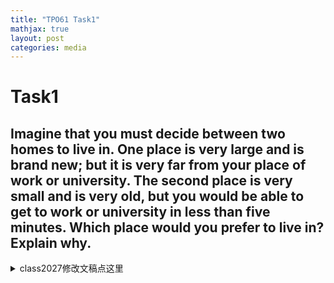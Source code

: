 ```yaml
---
title: "TPO61 Task1"
mathjax: true
layout: post
categories: media
---
```


# Task1
## Imagine that you must decide between two homes to live in. One place is very large and is brand new; but it is very far from your place of work or university. The second place is very small and is very old, but you would be able to get to work or university in less than five minutes. Which place would you prefer to live in? Explain why.



<details>
<summary>class2027修改文稿点这里</summary>

<p><strong>Gloria</strong></p>
<p>I <span style='color:red;font-weight:700;text-decoration:line-through;'>decided </span><span style='color:green;font-weight:700;'>would prefer </span>to live in the small <span style='color:red;font-weight:700;text-decoration:line-through;'>homes. First, </span><span style='color:green;font-weight:700;'>home. First of all, it’s really close to my workplace and university, which means I can save a lot of time on commuting. This extra time would allow me to focus more on my work and studies. Plus, living closer means I can enjoy more flexibility in my daily schedule. Even though </span>the small home is <span style='color:red;font-weight:700;text-decoration:line-through;'>near to my place </span><span style='color:green;font-weight:700;'>old, I believe the convenience </span>of <span style='color:red;font-weight:700;text-decoration:line-through;'>work or university. We can make more time to do my work or my learning. Second, </span><span style='color:green;font-weight:700;'>being nearby outweighs </span>the <span style='color:red;font-weight:700;text-decoration:line-through;'>near place can take more time to...</span><span style='color:green;font-weight:700;'>benefits of a larger, newer place.</span></p>
<hr>
<p><strong>KevinCai</strong></p>
<p>I prefer to live in the <span style='color:red;font-weight:700;text-decoration:line-through;'>small and </span><span style='color:green;font-weight:700;'>small, </span>old house <span style='color:red;font-weight:700;text-decoration:line-through;'>but </span><span style='color:green;font-weight:700;'>because </span>it's close to the university. <span style='color:red;font-weight:700;text-decoration:line-through;'>Here are my </span><span style='color:green;font-weight:700;'>I have </span>two <span style='color:red;font-weight:700;text-decoration:line-through;'>reasons. </span><span style='color:green;font-weight:700;'>main reasons for this choice. </span>First, <span style='color:red;font-weight:700;text-decoration:line-through;'>the </span><span style='color:green;font-weight:700;'>living </span>closer <span style='color:red;font-weight:700;text-decoration:line-through;'>distance </span><span style='color:green;font-weight:700;'>means I </span>can save <span style='color:green;font-weight:700;'>a lot of time commuting, which gives me </span>more <span style='color:red;font-weight:700;text-decoration:line-through;'>time for me </span><span style='color:green;font-weight:700;'>opportunities </span>to <span style='color:red;font-weight:700;text-decoration:line-through;'>do more things like </span>study or exercise. Second, <span style='color:red;font-weight:700;text-decoration:line-through;'>the </span><span style='color:green;font-weight:700;'>I believe that a </span>house is just a place to <span style='color:red;font-weight:700;text-decoration:line-through;'>live. </span><span style='color:green;font-weight:700;'>live, and </span>I <span style='color:red;font-weight:700;text-decoration:line-through;'>don't </span><span style='color:green;font-weight:700;'>don’t </span>need <span style='color:red;font-weight:700;text-decoration:line-through;'>too much. It's </span><span style='color:green;font-weight:700;'>a lot of space. The smaller size is actually </span>just <span style='color:red;font-weight:700;text-decoration:line-through;'>big enough </span><span style='color:green;font-weight:700;'>right </span>for <span style='color:red;font-weight:700;text-decoration:line-through;'>me. It's okay.</span><span style='color:green;font-weight:700;'>me, and I feel comfortable in it. Overall, it's a practical choice.</span></p>
<hr>
<p><strong>Clara</strong></p>
<p>I <span style='color:red;font-weight:700;text-decoration:line-through;'>will </span><span style='color:green;font-weight:700;'>would </span>choose the <span style='color:green;font-weight:700;'>smaller </span>place <span style='color:red;font-weight:700;text-decoration:line-through;'>is very small and there are </span><span style='color:green;font-weight:700;'>for two </span>main <span style='color:red;font-weight:700;text-decoration:line-through;'>two </span>reasons. First, it <span style='color:red;font-weight:700;text-decoration:line-through;'>can save our </span><span style='color:green;font-weight:700;'>saves </span>time. As a student, <span style='color:red;font-weight:700;text-decoration:line-through;'>the most important thing </span><span style='color:green;font-weight:700;'>studying </span>is <span style='color:red;font-weight:700;text-decoration:line-through;'>study. If I choose a place is very small but it's </span><span style='color:green;font-weight:700;'>my top priority, and living </span>close to <span style='color:red;font-weight:700;text-decoration:line-through;'>our university, we can save </span>the <span style='color:red;font-weight:700;text-decoration:line-through;'>time and we </span><span style='color:green;font-weight:700;'>university means I </span>can use <span style='color:red;font-weight:700;text-decoration:line-through;'>the </span><span style='color:green;font-weight:700;'>that extra </span>time <span style='color:red;font-weight:700;text-decoration:line-through;'>to study. </span><span style='color:green;font-weight:700;'>for my studies. </span>Second, if I <span style='color:red;font-weight:700;text-decoration:line-through;'>choose the place </span><span style='color:green;font-weight:700;'>live there </span>and <span style='color:red;font-weight:700;text-decoration:line-through;'>we </span>can <span style='color:red;font-weight:700;text-decoration:line-through;'>study harder, so </span><span style='color:green;font-weight:700;'>focus on my studies, I believe </span>I can <span style='color:red;font-weight:700;text-decoration:line-through;'>make a lot of </span><span style='color:green;font-weight:700;'>work harder and eventually earn enough </span>money to <span style='color:red;font-weight:700;text-decoration:line-through;'>change </span><span style='color:green;font-weight:700;'>afford a larger, nicer home in </span>the <span style='color:red;font-weight:700;text-decoration:line-through;'>place to very large and green.</span><span style='color:green;font-weight:700;'>future.</span></p>
<hr>
<p><strong>李思好</strong></p>
<p>I prefer to live in a <span style='color:red;font-weight:700;text-decoration:line-through;'>small and very </span><span style='color:green;font-weight:700;'>small, </span>old home. <span style='color:red;font-weight:700;text-decoration:line-through;'>Firstly, it was </span><span style='color:green;font-weight:700;'>First of all, it’s really </span>convenient for me to <span style='color:red;font-weight:700;text-decoration:line-through;'>go </span><span style='color:green;font-weight:700;'>get </span>to school. I can <span style='color:red;font-weight:700;text-decoration:line-through;'>get </span><span style='color:green;font-weight:700;'>have </span>more time to sleep and <span style='color:red;font-weight:700;text-decoration:line-through;'>study. Then I can </span><span style='color:green;font-weight:700;'>study, which helps me </span>be more creative in <span style='color:red;font-weight:700;text-decoration:line-through;'>the </span>class <span style='color:red;font-weight:700;text-decoration:line-through;'>and not be </span><span style='color:green;font-weight:700;'>instead of feeling </span>sleepy. Secondly, I <span style='color:red;font-weight:700;text-decoration:line-through;'>don't think the shelter </span><span style='color:green;font-weight:700;'>believe that having a good study environment </span>is more important than <span style='color:red;font-weight:700;text-decoration:line-through;'>my study. </span><span style='color:green;font-weight:700;'>living in a fancy place. </span>As a student, my <span style='color:red;font-weight:700;text-decoration:line-through;'>study is the first thing </span><span style='color:green;font-weight:700;'>education should be my top priority. If </span>I <span style='color:red;font-weight:700;text-decoration:line-through;'>should consider. And now I study well, I can get </span><span style='color:green;font-weight:700;'>do well in my studies, I’ll have </span>more opportunities to live in a <span style='color:red;font-weight:700;text-decoration:line-through;'>big </span><span style='color:green;font-weight:700;'>bigger </span>house in the future. <span style='color:red;font-weight:700;text-decoration:line-through;'>Therefore, </span><span style='color:green;font-weight:700;'>So, </span>I think I <span style='color:red;font-weight:700;text-decoration:line-through;'>will </span><span style='color:green;font-weight:700;'>would choose to </span>live in <span style='color:green;font-weight:700;'>a small, </span>old <span style='color:red;font-weight:700;text-decoration:line-through;'>and small </span>house.</p>
<hr>
<p><strong>Dorcas</strong></p>
<p>Firstly, <span style='color:red;font-weight:700;text-decoration:line-through;'>it can </span><span style='color:green;font-weight:700;'>living close to my work or university would </span>make it convenient for <span style='color:red;font-weight:700;text-decoration:line-through;'>you to study </span><span style='color:green;font-weight:700;'>studying </span>or <span style='color:red;font-weight:700;text-decoration:line-through;'>work. It could save more time for you. </span><span style='color:green;font-weight:700;'>working, saving me a lot of time. </span>Secondly, <span style='color:green;font-weight:700;'>even </span>though the house is small and old, <span style='color:red;font-weight:700;text-decoration:line-through;'>and you can just change </span><span style='color:green;font-weight:700;'>I could make </span>it a tidy and comfortable place to <span style='color:red;font-weight:700;text-decoration:line-through;'>live in. The </span><span style='color:green;font-weight:700;'>live. I believe that how the </span>inside <span style='color:green;font-weight:700;'>of a home </span>looks is more important than <span style='color:red;font-weight:700;text-decoration:line-through;'>outside looks. </span><span style='color:green;font-weight:700;'>its exterior. </span>It <span style='color:red;font-weight:700;text-decoration:line-through;'>all </span><span style='color:green;font-weight:700;'>really </span>depends on <span style='color:red;font-weight:700;text-decoration:line-through;'>which type </span><span style='color:green;font-weight:700;'>what kind </span>of person you <span style='color:red;font-weight:700;text-decoration:line-through;'>are, whatever the house is. </span><span style='color:green;font-weight:700;'>are. </span>Thirdly, if the house is close to <span style='color:red;font-weight:700;text-decoration:line-through;'>your </span><span style='color:green;font-weight:700;'>my </span>school or workplace, <span style='color:red;font-weight:700;text-decoration:line-through;'>you </span><span style='color:green;font-weight:700;'>I </span>could <span style='color:red;font-weight:700;text-decoration:line-through;'>able to deal some </span><span style='color:green;font-weight:700;'>handle any </span>unexpected <span style='color:red;font-weight:700;text-decoration:line-through;'>things happened </span><span style='color:green;font-weight:700;'>issues </span>at home quickly. <span style='color:red;font-weight:700;text-decoration:line-through;'>Or your </span><span style='color:green;font-weight:700;'>While a </span>large house <span style='color:red;font-weight:700;text-decoration:line-through;'>maybe looks good, but the small and closed </span><span style='color:green;font-weight:700;'>might look nice, a smaller, cozier </span>house <span style='color:red;font-weight:700;text-decoration:line-through;'>may have more </span><span style='color:green;font-weight:700;'>has many </span>advantages.</p>
<hr>
<p><strong>Bianca</strong></p>
<p>For this question, I <span style='color:red;font-weight:700;text-decoration:line-through;'>agree with living </span><span style='color:green;font-weight:700;'>would choose to live </span>in the second house. Firstly, time is <span style='color:red;font-weight:700;text-decoration:line-through;'>the most </span><span style='color:green;font-weight:700;'>very </span>valuable. <span style='color:red;font-weight:700;text-decoration:line-through;'>Live </span><span style='color:green;font-weight:700;'>Living </span>close to school can save <span style='color:red;font-weight:700;text-decoration:line-through;'>more </span><span style='color:green;font-weight:700;'>me a lot of </span>time, <span style='color:red;font-weight:700;text-decoration:line-through;'>and it can give </span><span style='color:green;font-weight:700;'>which allows </span>me <span style='color:green;font-weight:700;'>to have </span>more time <span style='color:red;font-weight:700;text-decoration:line-through;'>to do </span><span style='color:green;font-weight:700;'>for </span>after-school <span style='color:red;font-weight:700;text-decoration:line-through;'>exercise </span><span style='color:green;font-weight:700;'>exercises </span>and <span style='color:red;font-weight:700;text-decoration:line-through;'>activities. It is </span><span style='color:green;font-weight:700;'>activities that are </span>good for my physical health. Secondly, if <span style='color:red;font-weight:700;text-decoration:line-through;'>we </span><span style='color:green;font-weight:700;'>I </span>live <span style='color:red;font-weight:700;text-decoration:line-through;'>so </span>far from school, I <span style='color:red;font-weight:700;text-decoration:line-through;'>need </span><span style='color:green;font-weight:700;'>would have </span>to <span style='color:red;font-weight:700;text-decoration:line-through;'>pay some </span><span style='color:green;font-weight:700;'>spend </span>money <span style='color:red;font-weight:700;text-decoration:line-through;'>for catch </span><span style='color:green;font-weight:700;'>on transportation, like taking </span>the <span style='color:red;font-weight:700;text-decoration:line-through;'>car </span><span style='color:green;font-weight:700;'>bus </span>or subway. <span style='color:red;font-weight:700;text-decoration:line-through;'>Live </span><span style='color:green;font-weight:700;'>Living </span>in the second house <span style='color:red;font-weight:700;text-decoration:line-through;'>can </span><span style='color:green;font-weight:700;'>would </span>save me more money. <span style='color:red;font-weight:700;text-decoration:line-through;'>Thirdly, few people </span><span style='color:green;font-weight:700;'>Finally, I believe that living </span>in a large house <span style='color:red;font-weight:700;text-decoration:line-through;'>is </span><span style='color:green;font-weight:700;'>with few people can be </span>harmful <span style='color:red;font-weight:700;text-decoration:line-through;'>for </span><span style='color:green;font-weight:700;'>to </span>my mental health. <span style='color:red;font-weight:700;text-decoration:line-through;'>So </span><span style='color:green;font-weight:700;'>So, </span>I <span style='color:red;font-weight:700;text-decoration:line-through;'>agree with live </span><span style='color:green;font-weight:700;'>prefer living </span>in the second place.</p>
<hr>
<p><strong>Jarvis</strong></p>
<p>I prefer the <span style='color:green;font-weight:700;'>small, old </span>house that is <span style='color:red;font-weight:700;text-decoration:line-through;'>small old but </span>near the university <span style='color:red;font-weight:700;text-decoration:line-through;'>because first reason is </span><span style='color:green;font-weight:700;'>because, first, </span>everyone wants to <span style='color:red;font-weight:700;text-decoration:line-through;'>working effectively but </span><span style='color:green;font-weight:700;'>work effectively, and </span>for <span style='color:red;font-weight:700;text-decoration:line-through;'>the students near the </span><span style='color:green;font-weight:700;'>students, living close to </span>school is <span style='color:red;font-weight:700;text-decoration:line-through;'>the </span><span style='color:green;font-weight:700;'>a </span>good way to <span style='color:red;font-weight:700;text-decoration:line-through;'>come </span><span style='color:green;font-weight:700;'>save time. This means you can get </span>to <span style='color:red;font-weight:700;text-decoration:line-through;'>school </span><span style='color:green;font-weight:700;'>class quickly </span>and <span style='color:red;font-weight:700;text-decoration:line-through;'>save the time and second reason is </span><span style='color:green;font-weight:700;'>avoid being late. Second, </span>if <span style='color:red;font-weight:700;text-decoration:line-through;'>there is </span>something is <span style='color:red;font-weight:700;text-decoration:line-through;'>hard </span><span style='color:green;font-weight:700;'>difficult, </span>you <span style='color:red;font-weight:700;text-decoration:line-through;'>just </span>have enough time to prepare and you <span style='color:red;font-weight:700;text-decoration:line-through;'>don't be rush </span><span style='color:green;font-weight:700;'>won't feel rushed getting </span>to <span style='color:red;font-weight:700;text-decoration:line-through;'>the school that </span><span style='color:green;font-weight:700;'>school. This </span>is a good <span style='color:red;font-weight:700;text-decoration:line-through;'>condition </span><span style='color:green;font-weight:700;'>situation </span>for <span style='color:red;font-weight:700;text-decoration:line-through;'>student study.</span><span style='color:green;font-weight:700;'>studying.</span></p>
<hr>
<p><strong>Jimmy</strong></p>
<p>I think I <span style='color:red;font-weight:700;text-decoration:line-through;'>will spend more time </span><span style='color:green;font-weight:700;'>would prefer to live closer </span>to the university, <span style='color:red;font-weight:700;text-decoration:line-through;'>because </span><span style='color:green;font-weight:700;'>even if the place is small and old. Being able to get to university in less than five minutes would save me a lot of time, which </span>I <span style='color:red;font-weight:700;text-decoration:line-through;'>think spending more </span><span style='color:green;font-weight:700;'>could then use for studying and improving my life. If I lived far away in a big, new house, I would spend too much </span>time <span style='color:red;font-weight:700;text-decoration:line-through;'>to the university can </span><span style='color:green;font-weight:700;'>commuting. I believe that being closer would </span>help me <span style='color:red;font-weight:700;text-decoration:line-through;'>be </span><span style='color:green;font-weight:700;'>develop </span>better <span style='color:red;font-weight:700;text-decoration:line-through;'>for </span><span style='color:green;font-weight:700;'>habits and focus more on </span>my <span style='color:red;font-weight:700;text-decoration:line-through;'>life, and I can arrive in the university. If you have time, if you leave from university, you will lose a lot. So that would be what I want to work or to university. But if you spend a long time to your work or university, you can find you be then better for your study. You can find you have the more good habits.</span><span style='color:green;font-weight:700;'>studies.</span></p>
<hr>
<p><strong>Melody</strong></p>
<p>I prefer to live in the second place, <span style='color:red;font-weight:700;text-decoration:line-through;'>although </span><span style='color:green;font-weight:700;'>even though </span>it's <span style='color:red;font-weight:700;text-decoration:line-through;'>very </span>small and <span style='color:red;font-weight:700;text-decoration:line-through;'>old, but in my opinion </span><span style='color:green;font-weight:700;'>old. </span>I think <span style='color:red;font-weight:700;text-decoration:line-through;'>it's </span><span style='color:green;font-weight:700;'>it’s </span>better than the first <span style='color:red;font-weight:700;text-decoration:line-through;'>one. It's also </span><span style='color:green;font-weight:700;'>one because it’s </span>very <span style='color:red;font-weight:700;text-decoration:line-through;'>convenient, </span><span style='color:green;font-weight:700;'>convenient. </span>I <span style='color:red;font-weight:700;text-decoration:line-through;'>don't need </span><span style='color:green;font-weight:700;'>don’t have </span>to <span style='color:red;font-weight:700;text-decoration:line-through;'>get </span><span style='color:green;font-weight:700;'>wake </span>up really early <span style='color:red;font-weight:700;text-decoration:line-through;'>because </span><span style='color:green;font-weight:700;'>since </span>it only takes me <span style='color:red;font-weight:700;text-decoration:line-through;'>at least 5 </span><span style='color:green;font-weight:700;'>about five </span>minutes to <span style='color:red;font-weight:700;text-decoration:line-through;'>go </span><span style='color:green;font-weight:700;'>get </span>to <span style='color:red;font-weight:700;text-decoration:line-through;'>the places I want or I study in. And it can save time, I can do many things. The first one may be very large and very new, but it takes </span><span style='color:green;font-weight:700;'>my university. This saves </span>me a lot of <span style='color:red;font-weight:700;text-decoration:line-through;'>time </span><span style='color:green;font-weight:700;'>time, </span>and I <span style='color:red;font-weight:700;text-decoration:line-through;'>don't have so much </span><span style='color:green;font-weight:700;'>can use that </span>time <span style='color:red;font-weight:700;text-decoration:line-through;'>because </span><span style='color:green;font-weight:700;'>to do other things, like studying or relaxing. While the first place is large and new, the long commute would take away from my time, and </span>I <span style='color:green;font-weight:700;'>really </span>need to <span style='color:red;font-weight:700;text-decoration:line-through;'>study.</span><span style='color:green;font-weight:700;'>focus on my studies.</span></p>
<hr>
<p><strong>刘鹏</strong></p>
<p>From my perspective, I <span style='color:red;font-weight:700;text-decoration:line-through;'>will </span><span style='color:green;font-weight:700;'>would </span>choose <span style='color:red;font-weight:700;text-decoration:line-through;'>more close </span><span style='color:green;font-weight:700;'>to live closer </span>to the <span style='color:red;font-weight:700;text-decoration:line-through;'>university, </span><span style='color:green;font-weight:700;'>university </span>because I can <span style='color:red;font-weight:700;text-decoration:line-through;'>arrive </span><span style='color:green;font-weight:700;'>get there </span>in <span style='color:red;font-weight:700;text-decoration:line-through;'>the university </span><span style='color:green;font-weight:700;'>a </span>short <span style='color:green;font-weight:700;'>amount of </span>time. <span style='color:red;font-weight:700;text-decoration:line-through;'>And if </span><span style='color:green;font-weight:700;'>If </span>you live far from the university, you <span style='color:red;font-weight:700;text-decoration:line-through;'>will lose lots </span><span style='color:green;font-weight:700;'>end up losing a lot </span>of time, <span style='color:red;font-weight:700;text-decoration:line-through;'>so that </span><span style='color:green;font-weight:700;'>which can negatively impact </span>your academic <span style='color:red;font-weight:700;text-decoration:line-through;'>performance will fall, and you will waste lots of time to arrive college. To be honest, </span><span style='color:green;font-weight:700;'>performance. For example, </span>if <span style='color:red;font-weight:700;text-decoration:line-through;'>some day </span>you don't <span style='color:red;font-weight:700;text-decoration:line-through;'>get </span><span style='color:green;font-weight:700;'>wake </span>up <span style='color:red;font-weight:700;text-decoration:line-through;'>early, </span><span style='color:green;font-weight:700;'>early one day, </span>you <span style='color:red;font-weight:700;text-decoration:line-through;'>will late, so when you arrive </span><span style='color:green;font-weight:700;'>might be late to </span>class, <span style='color:red;font-weight:700;text-decoration:line-through;'>it's very </span><span style='color:green;font-weight:700;'>and that can be really </span>embarrassing. <span style='color:red;font-weight:700;text-decoration:line-through;'>All in all, </span><span style='color:green;font-weight:700;'>Overall, </span>I <span style='color:red;font-weight:700;text-decoration:line-through;'>think you live </span><span style='color:green;font-weight:700;'>believe living </span>close <span style='color:red;font-weight:700;text-decoration:line-through;'>from </span><span style='color:green;font-weight:700;'>to </span>college is better than <span style='color:green;font-weight:700;'>living </span>far <span style='color:red;font-weight:700;text-decoration:line-through;'>from. </span><span style='color:green;font-weight:700;'>away. </span>Time is very valuable, <span style='color:red;font-weight:700;text-decoration:line-through;'>you need speed.</span><span style='color:green;font-weight:700;'>and being able to get to class quickly is important.</span></p>
<hr>
<p><strong>Rachel</strong></p>
<p>I <span style='color:red;font-weight:700;text-decoration:line-through;'>support </span><span style='color:green;font-weight:700;'>would prefer </span>to live in a <span style='color:red;font-weight:700;text-decoration:line-through;'>large and very old and </span><span style='color:green;font-weight:700;'>large, new place, even if it is </span>far <span style='color:red;font-weight:700;text-decoration:line-through;'>place to live </span><span style='color:green;font-weight:700;'>away, </span>for a couple of reasons. First, <span style='color:red;font-weight:700;text-decoration:line-through;'>I think it's </span><span style='color:green;font-weight:700;'>the </span>living <span style='color:red;font-weight:700;text-decoration:line-through;'>environment. Living </span>environment is <span style='color:red;font-weight:700;text-decoration:line-through;'>very important for </span><span style='color:green;font-weight:700;'>really important. A comfortable and spacious home helps </span>people <span style='color:red;font-weight:700;text-decoration:line-through;'>who work and studied for a long day because we need a great and comfortable environment to </span>relax after a long day of <span style='color:red;font-weight:700;text-decoration:line-through;'>tired work. And the second, </span><span style='color:green;font-weight:700;'>work or studying. Second, </span>I think safety is <span style='color:red;font-weight:700;text-decoration:line-through;'>really important because the </span><span style='color:green;font-weight:700;'>crucial. A small, old </span>place <span style='color:red;font-weight:700;text-decoration:line-through;'>where it's very small </span><span style='color:green;font-weight:700;'>might have safety issues </span>and <span style='color:red;font-weight:700;text-decoration:line-through;'>very old will </span><span style='color:green;font-weight:700;'>could </span>be <span style='color:red;font-weight:700;text-decoration:line-through;'>dangerous around. So </span><span style='color:green;font-weight:700;'>dangerous. So, </span>for <span style='color:red;font-weight:700;text-decoration:line-through;'>this reason, </span><span style='color:green;font-weight:700;'>these reasons, </span>I <span style='color:red;font-weight:700;text-decoration:line-through;'>think I will </span><span style='color:green;font-weight:700;'>would </span>choose the <span style='color:red;font-weight:700;text-decoration:line-through;'>large and far from place to live.</span><span style='color:green;font-weight:700;'>large, faraway home.</span></p>
<hr>
<p><strong>Emily</strong></p>
<p>I <span style='color:red;font-weight:700;text-decoration:line-through;'>will </span><span style='color:green;font-weight:700;'>would </span>choose the <span style='color:red;font-weight:700;text-decoration:line-through;'>place is very </span>large <span style='color:red;font-weight:700;text-decoration:line-through;'>and it's boring because just for me </span><span style='color:green;font-weight:700;'>place, even though it might be a bit boring. </span>I think <span style='color:green;font-weight:700;'>having </span>a good <span style='color:green;font-weight:700;'>amount of space is important for me. A good night's </span>sleep is <span style='color:red;font-weight:700;text-decoration:line-through;'>best for anything. If </span><span style='color:green;font-weight:700;'>essential, and if </span>I can sleep well, I <span style='color:red;font-weight:700;text-decoration:line-through;'>think </span><span style='color:green;font-weight:700;'>will feel more focused during my classes. Even though the house is big and somewhat dull, </span>I <span style='color:red;font-weight:700;text-decoration:line-through;'>will for sleep in </span><span style='color:green;font-weight:700;'>would have </span>the <span style='color:red;font-weight:700;text-decoration:line-through;'>class. It's best for my studies. Although it's too large, but it's so boring and I can get </span><span style='color:green;font-weight:700;'>time to wake </span>up earlier and <span style='color:red;font-weight:700;text-decoration:line-through;'>I can use the time to practice the studies </span><span style='color:green;font-weight:700;'>review what </span>I learned <span style='color:red;font-weight:700;text-decoration:line-through;'>yesterday in that time.</span><span style='color:green;font-weight:700;'>the day before. This would really help with my studies.</span></p>
<hr>
<p><strong>Selina</strong></p>
<p><span style='color:red;font-weight:700;text-decoration:line-through;'>In my opinion, </span>I <span style='color:red;font-weight:700;text-decoration:line-through;'>will choose </span><span style='color:green;font-weight:700;'>prefer </span>the second place to live in, <span style='color:red;font-weight:700;text-decoration:line-through;'>although it's very </span><span style='color:green;font-weight:700;'>even though it’s </span>small and <span style='color:red;font-weight:700;text-decoration:line-through;'>it's very </span>old. <span style='color:red;font-weight:700;text-decoration:line-through;'>But I think because I'm just </span><span style='color:green;font-weight:700;'>As </span>a student, <span style='color:red;font-weight:700;text-decoration:line-through;'>and if </span>I <span style='color:red;font-weight:700;text-decoration:line-through;'>grew up, I'm 18, 19 or just 20. I think work is the most important thing in our life. So at the age of a teenager or just a young adult, I think to live in a place </span><span style='color:green;font-weight:700;'>find </span>that <span style='color:red;font-weight:700;text-decoration:line-through;'>is near </span><span style='color:green;font-weight:700;'>being close </span>to my <span style='color:red;font-weight:700;text-decoration:line-through;'>workplace </span><span style='color:green;font-weight:700;'>university </span>is <span style='color:red;font-weight:700;text-decoration:line-through;'>very convenient. Second, I think if </span><span style='color:green;font-weight:700;'>really important. At 18 or 19, having a short commute means </span>I can <span style='color:red;font-weight:700;text-decoration:line-through;'>get </span><span style='color:green;font-weight:700;'>spend more time studying or relaxing, which is crucial for my lifestyle. Plus, once I start working and hopefully earn </span>a <span style='color:red;font-weight:700;text-decoration:line-through;'>lot of money in my working time, then </span><span style='color:green;font-weight:700;'>good salary, </span>I can <span style='color:red;font-weight:700;text-decoration:line-through;'>change to </span><span style='color:green;font-weight:700;'>always </span>move to a bigger house <span style='color:red;font-weight:700;text-decoration:line-through;'>and enjoy my life.</span><span style='color:green;font-weight:700;'>later on. For now, convenience matters most to me.</span></p>
<hr>
<p><strong>Hanbo</strong></p>
<p><span style='color:red;font-weight:700;text-decoration:line-through;'>The young people can choose many programs, can join 1, 2, 3, or more multiple jobs. They can earn extra shares or rewards. </span>If I <span style='color:red;font-weight:700;text-decoration:line-through;'>can buy </span><span style='color:green;font-weight:700;'>had to choose between two homes, I would prefer the smaller, older place. Even though it's not as big or new, it's really close to my university, which means I could get there in less than five minutes. I think that would save me </span>a <span style='color:red;font-weight:700;text-decoration:line-through;'>big house, work at a university, that's the 5th place.</span><span style='color:green;font-weight:700;'>lot of time and stress, and I could enjoy more free time instead of spending it commuting.</span></p>
<hr>
<p><strong>Stanley</strong></p>
<p>I <span style='color:red;font-weight:700;text-decoration:line-through;'>decided to live in </span><span style='color:green;font-weight:700;'>would choose the </span>second <span style='color:red;font-weight:700;text-decoration:line-through;'>place </span><span style='color:green;font-weight:700;'>place, </span>even <span style='color:green;font-weight:700;'>though </span>it's small and <span style='color:red;font-weight:700;text-decoration:line-through;'>very old but it can save less than 5 minutes walk. </span><span style='color:green;font-weight:700;'>old, because it’s only a five-minute walk to work or university. </span>I can <span style='color:red;font-weight:700;text-decoration:line-through;'>spend these 5 minutes </span><span style='color:green;font-weight:700;'>use that time </span>to study or do other things I <span style='color:red;font-weight:700;text-decoration:line-through;'>want to do. It </span><span style='color:green;font-weight:700;'>enjoy. By living closer, I </span>can improve myself <span style='color:red;font-weight:700;text-decoration:line-through;'>but even </span><span style='color:green;font-weight:700;'>and make better use of my time. If </span>I <span style='color:green;font-weight:700;'>lived in the larger place, I would </span>spend <span style='color:red;font-weight:700;text-decoration:line-through;'>them on the way </span><span style='color:green;font-weight:700;'>too much time commuting, and </span>I <span style='color:red;font-weight:700;text-decoration:line-through;'>can't </span><span style='color:green;font-weight:700;'>wouldn’t </span>have <span style='color:red;font-weight:700;text-decoration:line-through;'>any improve so I want to choose second place</span><span style='color:green;font-weight:700;'>that extra time for personal growth.</span></p>
<hr>
<p><strong>Bill</strong></p>
<p>I <span style='color:green;font-weight:700;'>would </span>prefer to live in <span style='color:red;font-weight:700;text-decoration:line-through;'>a large number of houses. For example, if you </span><span style='color:green;font-weight:700;'>the large, brand new house, even though it's far from </span>work <span style='color:red;font-weight:700;text-decoration:line-through;'>hard and you want to relax, you know how to do interesting things. If you live in a very small house, you can do some things you want. But if you live in a large number of houses, you can play in </span><span style='color:green;font-weight:700;'>or university. I think having more space is important because </span>it <span style='color:red;font-weight:700;text-decoration:line-through;'>and you can do some things in your free time </span><span style='color:green;font-weight:700;'>allows me </span>to relax <span style='color:red;font-weight:700;text-decoration:line-through;'>ourselves. Then, although it's very fun, but we can get up early to solve these problems.</span><span style='color:green;font-weight:700;'>and enjoy my free time. In a small, old house, there might not be enough room for my hobbies or for inviting friends over. Although the commute would be longer, I believe the comfort and space of the larger house would make it worth it.</span></p>
<hr>
<p><strong>Nina</strong></p>
<p>In my opinion, I prefer the second <span style='color:red;font-weight:700;text-decoration:line-through;'>place, it's </span><span style='color:green;font-weight:700;'>place. It's </span>very small and <span style='color:red;font-weight:700;text-decoration:line-through;'>it's </span>old, but I can <span style='color:red;font-weight:700;text-decoration:line-through;'>go </span><span style='color:green;font-weight:700;'>get </span>to <span style='color:red;font-weight:700;text-decoration:line-through;'>able to get a </span>work or university in less than five <span style='color:red;font-weight:700;text-decoration:line-through;'>minutes, because first, live </span><span style='color:green;font-weight:700;'>minutes. First, living </span>nearby <span style='color:red;font-weight:700;text-decoration:line-through;'>the workplace or the university, it </span>means <span style='color:red;font-weight:700;text-decoration:line-through;'>that </span>I can save <span style='color:red;font-weight:700;text-decoration:line-through;'>the </span>time, <span style='color:green;font-weight:700;'>which makes </span>it <span style='color:red;font-weight:700;text-decoration:line-through;'>means it can be </span>more convenient. <span style='color:red;font-weight:700;text-decoration:line-through;'>In that case, </span><span style='color:green;font-weight:700;'>This way, </span>I <span style='color:red;font-weight:700;text-decoration:line-through;'>can </span>have more time for <span style='color:green;font-weight:700;'>my </span>studies, <span style='color:red;font-weight:700;text-decoration:line-through;'>it </span><span style='color:green;font-weight:700;'>which </span>helps me <span style='color:red;font-weight:700;text-decoration:line-through;'>have a </span><span style='color:green;font-weight:700;'>achieve </span>good <span style='color:red;font-weight:700;text-decoration:line-through;'>score, it's beneficial </span><span style='color:green;font-weight:700;'>grades and prepares me </span>for <span style='color:red;font-weight:700;text-decoration:line-through;'>the </span><span style='color:green;font-weight:700;'>my </span>future <span style='color:red;font-weight:700;text-decoration:line-through;'>work, and second, it can help </span><span style='color:green;font-weight:700;'>career. Second, being close to work gives </span>me <span style='color:red;font-weight:700;text-decoration:line-through;'>have </span>more time to <span style='color:red;font-weight:700;text-decoration:line-through;'>release </span><span style='color:green;font-weight:700;'>relax and manage </span>my <span style='color:red;font-weight:700;text-decoration:line-through;'>pressures, </span><span style='color:green;font-weight:700;'>stress. </span>I can cultivate my <span style='color:red;font-weight:700;text-decoration:line-through;'>habits, </span><span style='color:green;font-weight:700;'>hobbies, </span>like reading, singing, or reviewing what <span style='color:red;font-weight:700;text-decoration:line-through;'>I </span><span style='color:green;font-weight:700;'>I've </span>studied.</p>
<hr>
<p><strong>Tracy</strong></p>
<p>I think <span style='color:green;font-weight:700;'>I would prefer </span>the <span style='color:green;font-weight:700;'>smaller, older </span>place <span style='color:red;font-weight:700;text-decoration:line-through;'>is very small and </span><span style='color:green;font-weight:700;'>because </span>it's <span style='color:red;font-weight:700;text-decoration:line-through;'>very old, but it's able to get </span><span style='color:green;font-weight:700;'>really close </span>to work or <span style='color:red;font-weight:700;text-decoration:line-through;'>university in less than five minutes is what I like. Because first, </span><span style='color:green;font-weight:700;'>university, and that's important to me. </span>I have <span style='color:red;font-weight:700;text-decoration:line-through;'>some reasons. </span><span style='color:green;font-weight:700;'>a few reasons for this choice. </span>First, <span style='color:green;font-weight:700;'>living there means </span>I can decorate my <span style='color:red;font-weight:700;text-decoration:line-through;'>room. </span><span style='color:green;font-weight:700;'>room however </span>I <span style='color:red;font-weight:700;text-decoration:line-through;'>can decorate </span><span style='color:green;font-weight:700;'>want, making </span>it <span style='color:red;font-weight:700;text-decoration:line-through;'>to look beautiful. </span><span style='color:green;font-weight:700;'>feel beautiful and personal. </span>Second, I can <span style='color:red;font-weight:700;text-decoration:line-through;'>get up late, so I have </span><span style='color:green;font-weight:700;'>sleep in a bit longer, which gives me </span>more energy to <span style='color:red;font-weight:700;text-decoration:line-through;'>do </span><span style='color:green;font-weight:700;'>tackle </span>my <span style='color:red;font-weight:700;text-decoration:line-through;'>task </span><span style='color:green;font-weight:700;'>tasks </span>and <span style='color:red;font-weight:700;text-decoration:line-through;'>my work. Last, </span><span style='color:green;font-weight:700;'>work throughout the day. Lastly, </span>I can save <span style='color:green;font-weight:700;'>money since I won't need to spend much on transportation. Overall, I believe the benefits of living close to </span>my <span style='color:red;font-weight:700;text-decoration:line-through;'>money. I do not choose some transportation that will take me </span><span style='color:green;font-weight:700;'>responsibilities outweigh the downsides of </span>a <span style='color:red;font-weight:700;text-decoration:line-through;'>lot of money. I just, I can buy a...</span><span style='color:green;font-weight:700;'>smaller, older home.</span></p>
<hr>
<p><strong>YukiYu</strong></p>
<p>I <span style='color:red;font-weight:700;text-decoration:line-through;'>will </span><span style='color:green;font-weight:700;'>would </span>prefer to live in a <span style='color:red;font-weight:700;text-decoration:line-through;'>place very large and it's </span><span style='color:green;font-weight:700;'>large, </span>brand <span style='color:red;font-weight:700;text-decoration:line-through;'>new. </span><span style='color:green;font-weight:700;'>new place. </span>First, it <span style='color:red;font-weight:700;text-decoration:line-through;'>will </span><span style='color:green;font-weight:700;'>would </span>provide a <span style='color:red;font-weight:700;text-decoration:line-through;'>better </span><span style='color:green;font-weight:700;'>more comfortable </span>living <span style='color:red;font-weight:700;text-decoration:line-through;'>feeling </span><span style='color:green;font-weight:700;'>environment </span>for me. <span style='color:red;font-weight:700;text-decoration:line-through;'>Second, after the whole </span><span style='color:green;font-weight:700;'>After a long and busy </span>day <span style='color:red;font-weight:700;text-decoration:line-through;'>of busy and tired working </span><span style='color:green;font-weight:700;'>at work </span>or <span style='color:red;font-weight:700;text-decoration:line-through;'>starting life, </span><span style='color:green;font-weight:700;'>school, </span>I <span style='color:red;font-weight:700;text-decoration:line-through;'>will feeling </span><span style='color:green;font-weight:700;'>would feel </span>relaxed in that <span style='color:red;font-weight:700;text-decoration:line-through;'>better environment. But if I face to </span><span style='color:green;font-weight:700;'>kind of space. On </span>the <span style='color:red;font-weight:700;text-decoration:line-through;'>environment of small and bad place, it will </span><span style='color:green;font-weight:700;'>other hand, living in a small, old place might </span>make me <span style='color:red;font-weight:700;text-decoration:line-through;'>in a low emotion. </span><span style='color:green;font-weight:700;'>feel down. </span>Lastly, <span style='color:red;font-weight:700;text-decoration:line-through;'>although </span><span style='color:green;font-weight:700;'>even though </span>the <span style='color:green;font-weight:700;'>large, new </span>place is <span style='color:red;font-weight:700;text-decoration:line-through;'>very large and it's brand new, it's </span>farther <span style='color:red;font-weight:700;text-decoration:line-through;'>than the close one. But the five minutes, </span><span style='color:green;font-weight:700;'>away, </span>I think <span style='color:red;font-weight:700;text-decoration:line-through;'>it's not </span><span style='color:green;font-weight:700;'>five minutes isn't that much of </span>a <span style='color:red;font-weight:700;text-decoration:line-through;'>big time between them. So </span><span style='color:green;font-weight:700;'>difference. So, </span>I prefer the <span style='color:green;font-weight:700;'>larger, </span>better <span style='color:red;font-weight:700;text-decoration:line-through;'>one.</span><span style='color:green;font-weight:700;'>environment.</span></p>
<hr>
<p><strong>Sky</strong></p>
<p>I prefer to live in the first place because after a long <span style='color:red;font-weight:700;text-decoration:line-through;'>working </span><span style='color:green;font-weight:700;'>day at work </span>or <span style='color:red;font-weight:700;text-decoration:line-through;'>study, to have </span><span style='color:green;font-weight:700;'>school, having </span>a clean and new <span style='color:red;font-weight:700;text-decoration:line-through;'>place, it can make </span><span style='color:green;font-weight:700;'>home helps </span>me <span style='color:red;font-weight:700;text-decoration:line-through;'>relax and because clean and new things can make me relax quickly. It's </span><span style='color:green;font-weight:700;'>relax. Even though it's </span>far from <span style='color:green;font-weight:700;'>school, </span>the <span style='color:red;font-weight:700;text-decoration:line-through;'>school, but I'm fast </span><span style='color:green;font-weight:700;'>comfort of a fresh space makes it easier for me </span>to <span style='color:red;font-weight:700;text-decoration:line-through;'>relax, can make me sleep </span><span style='color:green;font-weight:700;'>unwind and get </span>a <span style='color:red;font-weight:700;text-decoration:line-through;'>long time, so it's better </span><span style='color:green;font-weight:700;'>good night's sleep. I think that’s more important </span>than <span style='color:red;font-weight:700;text-decoration:line-through;'>the second </span><span style='color:green;font-weight:700;'>living in a small, old </span>place.</p>
<hr>
<p><strong>Harry</strong></p>
<p>For me, in this age, I think time is limited, and I should cherish it. When <span style='color:red;font-weight:700;text-decoration:line-through;'>I'm </span><span style='color:green;font-weight:700;'>I live </span>in <span style='color:red;font-weight:700;text-decoration:line-through;'>one place, </span><span style='color:green;font-weight:700;'>a large home, </span>I <span style='color:red;font-weight:700;text-decoration:line-through;'>must </span><span style='color:green;font-weight:700;'>have to </span>spend more time <span style='color:green;font-weight:700;'>commuting </span>to <span style='color:red;font-weight:700;text-decoration:line-through;'>go to school, but when I'm in </span><span style='color:green;font-weight:700;'>school. However, if I choose </span>a small home, I can use <span style='color:red;font-weight:700;text-decoration:line-through;'>this </span><span style='color:green;font-weight:700;'>that </span>time to learn more. I <span style='color:red;font-weight:700;text-decoration:line-through;'>don't care </span><span style='color:green;font-weight:700;'>don’t mind </span>the condition of my <span style='color:red;font-weight:700;text-decoration:line-through;'>home, although it's </span><span style='color:green;font-weight:700;'>home; even if it’s </span>old, <span style='color:red;font-weight:700;text-decoration:line-through;'>but </span>I can make it <span style='color:red;font-weight:700;text-decoration:line-through;'>so comfortable. For me, it's enough. Second, when you </span><span style='color:green;font-weight:700;'>comfortable enough for myself. That’s really all I need. Also, if I </span>forget something <span style='color:red;font-weight:700;text-decoration:line-through;'>in your </span><span style='color:green;font-weight:700;'>at </span>home, <span style='color:red;font-weight:700;text-decoration:line-through;'>it doesn't </span><span style='color:green;font-weight:700;'>it’s not </span>a big <span style='color:red;font-weight:700;text-decoration:line-through;'>matter. So it's one of </span><span style='color:green;font-weight:700;'>deal. That’s another good reason to choose </span>the <span style='color:red;font-weight:700;text-decoration:line-through;'>good reasons. </span><span style='color:green;font-weight:700;'>smaller place. </span>Lastly, if <span style='color:red;font-weight:700;text-decoration:line-through;'>you </span><span style='color:green;font-weight:700;'>I </span>live alone, <span style='color:red;font-weight:700;text-decoration:line-through;'>it's easy for you </span><span style='color:green;font-weight:700;'>it’s easier </span>to <span style='color:green;font-weight:700;'>keep everything </span>clean <span style='color:red;font-weight:700;text-decoration:line-through;'>perfectly </span>by <span style='color:red;font-weight:700;text-decoration:line-through;'>yourself, but in the big </span><span style='color:green;font-weight:700;'>myself. In a bigger </span>home, <span style='color:red;font-weight:700;text-decoration:line-through;'>you will </span><span style='color:green;font-weight:700;'>I would </span>spend <span style='color:red;font-weight:700;text-decoration:line-through;'>much </span><span style='color:green;font-weight:700;'>a lot more </span>time <span style='color:red;font-weight:700;text-decoration:line-through;'>keeping </span><span style='color:green;font-weight:700;'>trying to keep it </span>tidy.</p>
<hr>
<p><strong>Cordelia</strong></p>
<p>I prefer to live in <span style='color:green;font-weight:700;'>the </span>second place. First, if we live far away from <span style='color:red;font-weight:700;text-decoration:line-through;'>your place of </span>work or university, we <span style='color:green;font-weight:700;'>would </span>have <span style='color:red;font-weight:700;text-decoration:line-through;'>use our </span><span style='color:green;font-weight:700;'>to spend </span>money <span style='color:red;font-weight:700;text-decoration:line-through;'>to take </span><span style='color:green;font-weight:700;'>on </span>the subway or <span style='color:red;font-weight:700;text-decoration:line-through;'>take the bus. It's always </span><span style='color:green;font-weight:700;'>bus, which can </span>waste <span style='color:red;font-weight:700;text-decoration:line-through;'>of your </span><span style='color:green;font-weight:700;'>both </span>time and money. Second, <span style='color:green;font-weight:700;'>living closer means </span>we can <span style='color:green;font-weight:700;'>get better sleep since we wouldn't </span>have <span style='color:red;font-weight:700;text-decoration:line-through;'>a good sleep because if you are </span><span style='color:green;font-weight:700;'>to travel long distances. Being </span>near the university or <span style='color:red;font-weight:700;text-decoration:line-through;'>work, you can sleep more the time. So </span><span style='color:green;font-weight:700;'>work allows us to rest more. So, </span>I <span style='color:green;font-weight:700;'>definitely </span>think I <span style='color:green;font-weight:700;'>would </span>prefer <span style='color:red;font-weight:700;text-decoration:line-through;'>to live in </span><span style='color:green;font-weight:700;'>the </span>second place.</p>
<hr>
<p><strong>Betty</strong></p>
<p>In my opinion, I <span style='color:red;font-weight:700;text-decoration:line-through;'>believe that I will </span><span style='color:green;font-weight:700;'>would </span>choose <span style='color:red;font-weight:700;text-decoration:line-through;'>a large and </span><span style='color:green;font-weight:700;'>the large, </span>brand new house. There are a couple of reasons for this. <span style='color:red;font-weight:700;text-decoration:line-through;'>First of all, </span><span style='color:green;font-weight:700;'>First, </span>I <span style='color:red;font-weight:700;text-decoration:line-through;'>didn't </span><span style='color:green;font-weight:700;'>don’t really </span>like the <span style='color:red;font-weight:700;text-decoration:line-through;'>small and </span><span style='color:green;font-weight:700;'>small, </span>old <span style='color:red;font-weight:700;text-decoration:line-through;'>house. It made </span><span style='color:green;font-weight:700;'>house because it makes </span>me feel uncomfortable and <span style='color:green;font-weight:700;'>a bit </span>scared. <span style='color:red;font-weight:700;text-decoration:line-through;'>And </span>I <span style='color:red;font-weight:700;text-decoration:line-through;'>am </span><span style='color:green;font-weight:700;'>care about the environment and prefer </span>a <span style='color:red;font-weight:700;text-decoration:line-through;'>person who is caring </span><span style='color:green;font-weight:700;'>bright, clean space. I think </span>the <span style='color:red;font-weight:700;text-decoration:line-through;'>environment. I like the light and clean place. The large and </span><span style='color:green;font-weight:700;'>large, </span>new house <span style='color:red;font-weight:700;text-decoration:line-through;'>must </span><span style='color:green;font-weight:700;'>would </span>be more comfortable <span style='color:red;font-weight:700;text-decoration:line-through;'>to </span><span style='color:green;font-weight:700;'>for </span>me. Second, I <span style='color:red;font-weight:700;text-decoration:line-through;'>think 5 millions have no margin impact for me. </span><span style='color:green;font-weight:700;'>believe that the extra time it takes to get to work or university isn’t a big deal. </span>I <span style='color:green;font-weight:700;'>would </span>just need to <span style='color:red;font-weight:700;text-decoration:line-through;'>get </span><span style='color:green;font-weight:700;'>wake </span>up <span style='color:red;font-weight:700;text-decoration:line-through;'>earlier in 5 millions. </span><span style='color:green;font-weight:700;'>a bit earlier. </span>So, <span style='color:red;font-weight:700;text-decoration:line-through;'>that's </span><span style='color:green;font-weight:700;'>that’s </span>why I choose the large and brand new house.</p>
<hr>
<p><strong>JerryZou</strong></p>
<p>I <span style='color:red;font-weight:700;text-decoration:line-through;'>decided </span><span style='color:green;font-weight:700;'>would prefer </span>to live in a <span style='color:green;font-weight:700;'>very small, old </span>place <span style='color:red;font-weight:700;text-decoration:line-through;'>is very small and is very old but is able </span><span style='color:green;font-weight:700;'>because it’s close to my work or university, taking less than five minutes </span>to get <span style='color:red;font-weight:700;text-decoration:line-through;'>to work or university in less than 5 minutes. </span><span style='color:green;font-weight:700;'>there. </span>First, time is important. We <span style='color:red;font-weight:700;text-decoration:line-through;'>go </span><span style='color:green;font-weight:700;'>need </span>to <span style='color:green;font-weight:700;'>be on time for </span>work or <span style='color:red;font-weight:700;text-decoration:line-through;'>university must be on time. So, we must live </span><span style='color:green;font-weight:700;'>school, so living </span>nearby <span style='color:red;font-weight:700;text-decoration:line-through;'>our university or work. Second reason, </span><span style='color:green;font-weight:700;'>is essential. Second, </span>it can save <span style='color:red;font-weight:700;text-decoration:line-through;'>lots </span><span style='color:green;font-weight:700;'>a lot </span>of money <span style='color:red;font-weight:700;text-decoration:line-through;'>to get to the university or work. </span><span style='color:green;font-weight:700;'>on transportation. </span>If you <span style='color:green;font-weight:700;'>have to </span>take <span style='color:red;font-weight:700;text-decoration:line-through;'>the </span><span style='color:green;font-weight:700;'>a </span>taxi from <span style='color:red;font-weight:700;text-decoration:line-through;'>so far away </span><span style='color:green;font-weight:700;'>a faraway </span>place, it <span style='color:red;font-weight:700;text-decoration:line-through;'>will cost a lot and live </span><span style='color:green;font-weight:700;'>can get really expensive. Plus, living </span>in a <span style='color:red;font-weight:700;text-decoration:line-through;'>very small </span><span style='color:green;font-weight:700;'>smaller </span>house <span style='color:red;font-weight:700;text-decoration:line-through;'>is </span><span style='color:green;font-weight:700;'>can be </span>good for our <span style='color:red;font-weight:700;text-decoration:line-through;'>life.</span><span style='color:green;font-weight:700;'>lifestyle in many ways.</span></p>
<hr>
<p><strong>JerryTu</strong></p>
<p><span style='color:red;font-weight:700;text-decoration:line-through;'>Personally speaking, </span><span style='color:green;font-weight:700;'>Personally, </span>I prefer to live in a <span style='color:red;font-weight:700;text-decoration:line-through;'>very small and very </span><span style='color:green;font-weight:700;'>small, </span>old <span style='color:red;font-weight:700;text-decoration:line-through;'>but near place. </span><span style='color:green;font-weight:700;'>place that is close to my school or work. </span>There are two main <span style='color:red;font-weight:700;text-decoration:line-through;'>reasons. First of all, </span><span style='color:green;font-weight:700;'>reasons for this. First, </span>living <span style='color:red;font-weight:700;text-decoration:line-through;'>in a near place </span><span style='color:green;font-weight:700;'>nearby </span>can save <span style='color:green;font-weight:700;'>me </span>money on <span style='color:red;font-weight:700;text-decoration:line-through;'>the transports. You know, money </span><span style='color:green;font-weight:700;'>transportation, which </span>is really important <span style='color:red;font-weight:700;text-decoration:line-through;'>with </span><span style='color:green;font-weight:700;'>for </span>students. <span style='color:red;font-weight:700;text-decoration:line-through;'>And secondly, living in a near place </span><span style='color:green;font-weight:700;'>Secondly, being close </span>means I can save time that I can use <span style='color:red;font-weight:700;text-decoration:line-through;'>in school, work </span><span style='color:green;font-weight:700;'>for school </span>or <span style='color:red;font-weight:700;text-decoration:line-through;'>job. </span><span style='color:green;font-weight:700;'>work. </span>For example, if I spend <span style='color:red;font-weight:700;text-decoration:line-through;'>one </span><span style='color:green;font-weight:700;'>an </span>hour <span style='color:red;font-weight:700;text-decoration:line-through;'>on the way </span><span style='color:green;font-weight:700;'>commuting </span>to school, <span style='color:red;font-weight:700;text-decoration:line-through;'>I will waste </span><span style='color:green;font-weight:700;'>that’s </span>a lot of time <span style='color:green;font-weight:700;'>wasted, </span>and <span style='color:red;font-weight:700;text-decoration:line-through;'>then </span>I <span style='color:red;font-weight:700;text-decoration:line-through;'>will be </span><span style='color:green;font-weight:700;'>would end up feeling </span>tired. <span style='color:red;font-weight:700;text-decoration:line-through;'>So </span><span style='color:green;font-weight:700;'>This way, </span>I can focus <span style='color:red;font-weight:700;text-decoration:line-through;'>on the </span><span style='color:green;font-weight:700;'>better in </span>class and <span style='color:red;font-weight:700;text-decoration:line-through;'>that will lead me to a very very terrible grade.</span><span style='color:green;font-weight:700;'>avoid getting bad grades.</span></p>
<hr>
<p><strong>Angela</strong></p>
<p>For me, I prefer to live in the small house <span style='color:red;font-weight:700;text-decoration:line-through;'>because firstly, </span><span style='color:green;font-weight:700;'>because, first of all, </span>I <span style='color:red;font-weight:700;text-decoration:line-through;'>can build </span><span style='color:green;font-weight:700;'>could renovate it myself, making it beautiful in my own way. Secondly, living there would give me </span>a <span style='color:red;font-weight:700;text-decoration:line-through;'>house by myself again. It can also be beautiful. Second, I can feel more </span><span style='color:green;font-weight:700;'>sense of </span>achievement and <span style='color:red;font-weight:700;text-decoration:line-through;'>also I can </span><span style='color:green;font-weight:700;'>help me </span>improve my living <span style='color:red;font-weight:700;text-decoration:line-through;'>skills by myself. Additionally, it's more near from home </span><span style='color:green;font-weight:700;'>skills. Plus, it’s much closer </span>to my <span style='color:red;font-weight:700;text-decoration:line-through;'>school so it's very inconvenient for me to get to school. </span><span style='color:green;font-weight:700;'>school, which is really convenient. </span>I can get to school on <span style='color:red;font-weight:700;text-decoration:line-through;'>time </span><span style='color:green;font-weight:700;'>time, </span>and <span style='color:red;font-weight:700;text-decoration:line-through;'>also </span>my <span style='color:red;font-weight:700;text-decoration:line-through;'>teacher will praise me </span><span style='color:green;font-weight:700;'>teachers would appreciate that. Most importantly, I wouldn’t have to wake up so early, </span>and <span style='color:red;font-weight:700;text-decoration:line-through;'>they will like me. The most </span><span style='color:green;font-weight:700;'>that’s very </span>important <span style='color:red;font-weight:700;text-decoration:line-through;'>is I don't need </span>to <span style='color:red;font-weight:700;text-decoration:line-through;'>get up early so it's important for </span>me.</p>
<hr>
</details>

